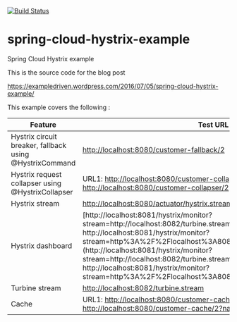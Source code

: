 [![Build Status](https://travis-ci.org/ExampleDriven/spring-cloud-hystrix-example.svg?branch=master)](https://travis-ci.org/ExampleDriven/spring-cloud-hystrix-example)
# spring-cloud-hystrix-example
Spring Cloud Hystrix example

This is the source code for the blog post

https://exampledriven.wordpress.com/2016/07/05/spring-cloud-hystrix-example/

This example covers the following :


Feature | Test URL
--- | ---
 Hystrix circuit breaker, fallback using @HystrixCommand | [http://localhost:8080/customer-fallback/2](http://localhost:8080/customer-fallback/2)
 Hystrix request collapser using @HystrixCollapser | URL1: [http://localhost:8080/customer-collapser/1](http://localhost:8080/customer-collapser/1) URL2: [http://localhost:8080/customer-collapser/2](http://localhost:8080/customer-collapser/2)
 Hystrix stream | [http://localhost:8080/actuator/hystrix.stream](http://localhost:8080/actuator/hystrix.stream)
 Hystrix dashboard | [http://localhost:8081/hystrix/monitor?stream=http://localhost:8082/turbine.stream http://localhost:8081/hystrix/monitor?stream=http%3A%2F%2Flocalhost%3A8080%2Factuator%2Fhystrix.stream](http://localhost:8081/hystrix/monitor?stream=http://localhost:8082/turbine.stream http://localhost:8081/hystrix/monitor?stream=http%3A%2F%2Flocalhost%3A8080%2Factuator%2Fhystrix.stream)
 Turbine stream | [http://localhost:8082/turbine.stream](http://localhost:8082/turbine.stream)
 Cache |URL1: [http://localhost:8080/customer-cache/2?name=Peter](http://localhost:8080/customer-cache/2?name=Peter) URL2:  [http://localhost:8080/customer-cache/2?name=Peter2](http://localhost:8080/customer-cache/2?name=Peter2)
 
